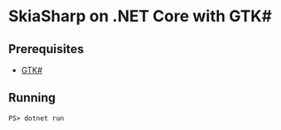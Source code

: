 # SkiaSharp on .NET Core with GTK#

## Prerequisites

 - [GTK#](https://www.mono-project.com/GtkSharp)

## Running

```
PS> dotnet run
```
